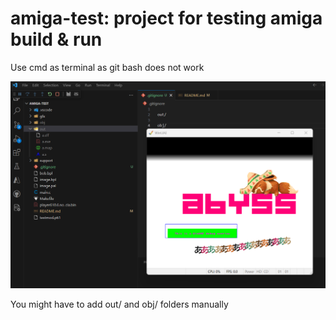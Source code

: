 # amiga-test: project for testing amiga build & run

Use cmd as terminal as git bash does not work

![alt text](image.png)

You might have to add out/ and obj/ folders manually